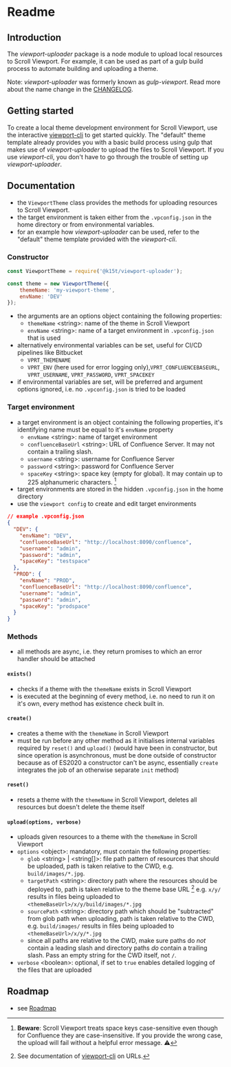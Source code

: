 # Readme

## Introduction

The *viewport-uploader* package is a node module to upload local resources to Scroll Viewport. For example, it can be used as part of a gulp build process to automate building and uploading a theme.

Note: *viewport-uploader* was formerly known as *gulp-viewport*. Read more about the name change in the [CHANGELOG](CHANGELOG.md).


## Getting started

To create a local theme development environment for Scroll Viewport, use the interactive [viewport-cli][1] to get started quickly. The "default" theme template already provides you with a basic build process using gulp that makes use of *viewport-uploader* to upload the files to Scroll Viewport. If you use *viewport-cli*, you don't have to go through the trouble of setting up *viewport-uploader*.


## Documentation

- the `ViewportTheme` class provides the methods for uploading resources to Scroll Viewport.
- the target environment is taken either from the `.vpconfig.json` in the home directory or from environmental variables.
- for an example how *viewport-uploader* can be used, refer to the "default" theme template provided with the *viewport-cli*.

### Constructor

```javascript
const ViewportTheme = require('@k15t/viewport-uploader');

const theme = new ViewportTheme({
    themeName: 'my-viewport-theme',
    envName: 'DEV'
});
```

- the arguments are an options object containing the following properties:
    - `themeName` &lt;string&gt;: name of the theme in Scroll Viewport
    - `envName` &lt;string&gt;: name of a target environment in `.vpconfig.json` that is used
- alternatively environmental variables can be set, useful for CI/CD pipelines like Bitbucket
    - `VPRT_THEMENAME`
    - `VPRT_ENV` (here used for error logging only),`VPRT_CONFLUENCEBASEURL`, `VPRT_USERNAME`, `VPRT_PASSWORD`, `VPRT_SPACEKEY`
- if environmental variables are set, will be preferred and argument options ignored, i.e. no `.vpconfig.json` is tried to be loaded

### Target environment

- a target environment is an object containing the following properties, it's identifying name must be equal to it's `envName` property
    - `envName` &lt;string&gt;: name of target environment
    - `confluenceBaseUrl` &lt;string&gt;: URL of Confluence Server. It may not contain a trailing slash.
    - `username` &lt;string&gt;: username for Confluence Server
    - `password` &lt;string&gt;: password for Confluence Server
    - `spaceKey` &lt;string&gt;: space key (empty for global). It may contain up to 225 alphanumeric characters. [^1]
- target environments are stored in the hidden `.vpconfig.json` in the home directory
- use the `viewport config` to create and edit target environments

```json
// example .vpconfig.json
{
  "DEV": {
    "envName": "DEV",
    "confluenceBaseUrl": "http://localhost:8090/confluence",
    "username": "admin",
    "password": "admin",
    "spaceKey": "testspace"
  },
  "PROD": {
    "envName": "PROD",
    "confluenceBaseUrl": "http://localhost:8090/confluence",
    "username": "admin",
    "password": "admin",
    "spaceKey": "prodspace"
  }
}
```

[^1]: **Beware**: Scroll Viewport treats space keys case-sensitive even though for Confluence they are case-insensitive. If you provide the wrong case, the upload will fail without a helpful error message. ⚠️

### Methods

- all methods are async, i.e. they return promises to which an error handler should be attached

#### `exists()`

- checks if a theme with the `themeName` exists in Scroll Viewport
- is executed at the beginning of every method, i.e. no need to run it on it's own, every method has existence check built in.

#### `create()`

- creates a theme with the `themeName` in Scroll Viewport
- must be run before any other method as it initialises internal variables required by `reset()` and `upload()`
  (would have been in constructor, but since operation is asynchronous, must be done outside of constructor because as of ES2020 a constructor can't be async, essentially `create` integrates the job of an otherwise separate `init` method)

#### `reset()`

- resets a theme with the `themeName` in Scroll Viewport, deletes all resources but doesn't delete the theme itself

#### `upload(options, verbose)`

- uploads given resources to a theme with the `themeName` in Scroll Viewport
- `options` &lt;object&gt;: mandatory, must contain the following properties:
    - `glob` &lt;string&gt; | &lt;string[]&gt;: file path pattern of resources that should be uploaded, path is taken relative to the CWD, e.g. `build/images/*.jpg`.
    - `targetPath` &lt;string&gt;: directory path where the resources should be deployed to, path is taken relative to the theme base URL [^2] e.g. `x/y/` results in files being uploaded to `<themeBaseUrl>/x/y/build/images/*.jpg`
    - `sourcePath` &lt;string&gt;: directory path which should be "subtracted" from glob path when uploading, path is taken relative to the CWD, e.g. `build/images/` results in files being uploaded to `<themeBaseUrl>/x/y/*.jpg`
    - since all paths are relative to the CWD, make sure paths do _not_ contain a leading slash and directory paths _do_ contain a trailing slash. Pass an empty string for the CWD itself, not `/`.
- `verbose` &lt;boolean&gt;: optional, if set to `true` enables detailed logging of the files that are uploaded

[^2]: See documentation of [viewport-cli][1] on URLs.


## Roadmap

- see [Roadmap](Roadmap.md)

[1]: https://github.com/K15t/viewport-cli/